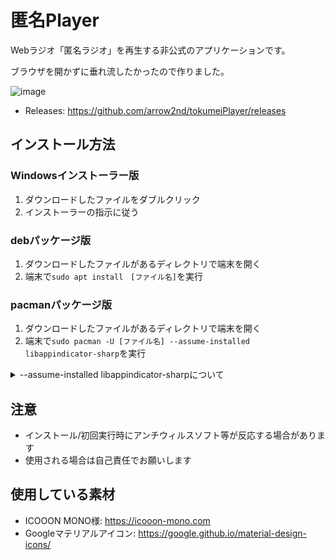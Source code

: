 # 匿名Player

Webラジオ「匿名ラジオ」を再生する非公式のアプリケーションです。

ブラウザを開かずに垂れ流したかったので作りました。

![image](https://user-images.githubusercontent.com/44780846/81769975-e3fdbf00-9519-11ea-979c-6b1325869325.png)

- Releases: https://github.com/arrow2nd/tokumeiPlayer/releases

## インストール方法

### Windowsインストーラー版
1. ダウンロードしたファイルをダブルクリック
1. インストーラーの指示に従う

### debパッケージ版
1. ダウンロードしたファイルがあるディレクトリで端末を開く
1. 端末で```sudo apt install　[ファイル名]```を実行

### pacmanパッケージ版
1. ダウンロードしたファイルがあるディレクトリで端末を開く
1. 端末で```sudo pacman -U [ファイル名] --assume-installed libappindicator-sharp```を実行

<details>
<summary>--assume-installed libappindicator-sharpについて</summary>

普通にインストールしようとすると、libappindicator-sharpの依存関係を解決できないよ！って怒られるからです

[こちらのissue](https://github.com/electron-userland/electron-builder/issues/4181)を参考にしました…

</details>

## 注意
- インストール/初回実行時にアンチウィルスソフト等が反応する場合があります
- 使用される場合は自己責任でお願いします

## 使用している素材
- ICOOON MONO様: https://icooon-mono.com
- Googleマテリアルアイコン: https://google.github.io/material-design-icons/
